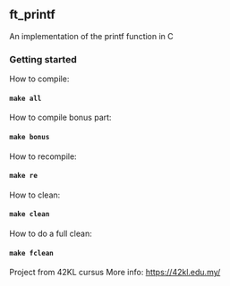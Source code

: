 ## ft_printf
An implementation of the printf function in C

### Getting started
How to compile:
#### `make all`

How to compile bonus part:
#### `make bonus`

How to recompile:
#### `make re`

How to clean:
#### `make clean`

How to do a full clean:
#### `make fclean`

Project from 42KL cursus
More info: https://42kl.edu.my/
